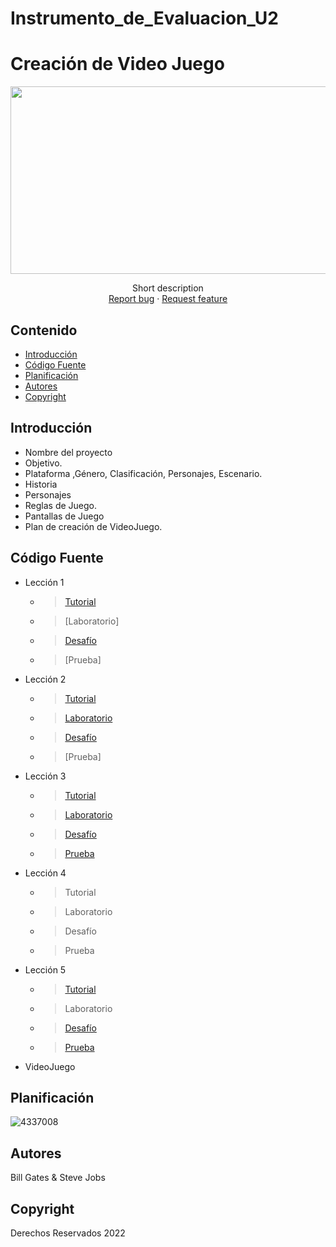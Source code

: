 # Instrumento_de_Evaluacion_U2
# Creación de Video Juego
<p align="center">
    <img src="https://www.elindependiente.com/wp-content/uploads/2017/02/the-walking-dead-zombies-980x550.jpg" alt="Logo" width=1200 height=300>

  <p align="center">
    Short description
    <br>
    <a href="https://reponame/issues/new?template=bug.md">Report bug</a>
    ·
    <a href="https://reponame/issues/new?template=feature.md&labels=feature">Request feature</a>
  </p>
</p>


## Contenido

- [Introducción](#introducción)
- [Código Fuente](#código-fuente)
- [Planificación](#planificación)
- [Autores](#autores)
- [Copyright](#copyright)


## Introducción

- Nombre del proyecto
- Objetivo.
- Plataforma ,Género, Clasificación, Personajes, Escenario.
- Historia
- Personajes
- Reglas de Juego.
- Pantallas de Juego
- Plan de creación de VideoJuego.

## Código Fuente

* Lección 1
  * > [Tutorial](https://github.com/dulcesg1/Instrumento_de_Evaluacion_U1_CV/tree/master/U1_Leccion1/Assets)
  * > [Laboratorio]
  * > [Desafío](https://github.com/dulcesg1/Instrumento_de_Evaluacion_U1_CV/tree/master/U1_Desafio1/Assets)
  * > [Prueba]
* Lección 2
  * > [Tutorial](https://github.com/dulcesg1/Instrumento_de_Evaluacion_U1_CV/tree/master/U2_Leccion2/Assets)
  * > [Laboratorio](https://github.com/dulcesg1/Instrumento_de_Evaluacion_U1_CV/tree/master/U2_Lab2/Assets)
  * > [Desafío](https://github.com/dulcesg1/Instrumento_de_Evaluacion_U1_CV/tree/master/U2_Desafio2/Assets)
  * > [Prueba]
* Lección 3
  * > [Tutorial](https://github.com/dulcesg1/Instrumento_de_Evaluacion_U2/tree/main/Leccion_3_Export)
  * > [Laboratorio](https://github.com/dulcesg1/Instrumento_de_Evaluacion_U2/tree/main/Laboratorio_3_Export)
  * > [Desafío](https://github.com/dulcesg1/Instrumento_de_Evaluacion_U2/tree/main/Challenge_3_Export)
  * > [Prueba](https://github.com/dulcesg1/Instrumento_de_Evaluacion_U2/blob/main/Quiz_Leccion_3.PNG)
* Lección 4
  * > Tutorial
  * > Laboratorio
  * > Desafío
  * > Prueba
* Lección 5
  * > [Tutorial](https://github.com/dulcesg1/Instrumento_de_Evaluacion_U2/tree/main/Leccion_5_Export)
  * > Laboratorio
  * > [Desafío](https://github.com/dulcesg1/Instrumento_de_Evaluacion_U2/tree/main/Challenge_5_Export)
  * > [Prueba](https://github.com/dulcesg1/Instrumento_de_Evaluacion_U2/blob/main/Quiz_Leccion_5.PNG)
* VideoJuego

## Planificación

![4337008](https://user-images.githubusercontent.com/8560750/195951617-083a7e4d-323d-47b5-8e5e-529ded31bc06.jpg)

## Autores
Bill Gates & Steve Jobs

## Copyright
Derechos Reservados 2022
